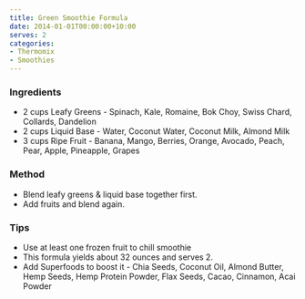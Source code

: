 ```yaml
---
title: Green Smoothie Formula
date: 2014-01-01T00:00:00+10:00
serves: 2
categories:
- Thermomix
- Smoothies
---
```










### Ingredients

* 2 cups Leafy Greens - Spinach, Kale, Romaine, Bok Choy, Swiss Chard, Collards, Dandelion
* 2 cups Liquid Base - Water, Coconut Water, Coconut Milk, Almond Milk
* 3 cups Ripe Fruit - Banana, Mango, Berries, Orange, Avocado, Peach, Pear, Apple, Pineapple, Grapes

### Method

* Blend leafy greens & liquid base together first.
* Add fruits and blend again.

### Tips

* Use at least one frozen fruit to chill smoothie
* This formula yields about 32 ounces and serves 2.
* Add Superfoods to boost it - Chia Seeds, Coconut Oil, Almond Butter, Hemp Seeds, Hemp Protein Powder, Flax Seeds, Cacao, Cinnamon, Acai Powder
